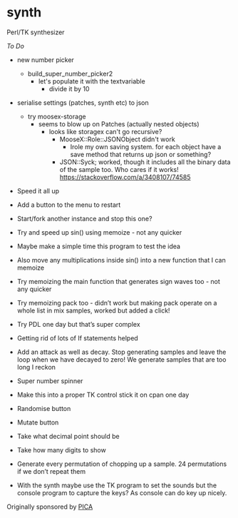 # synth
Perl/TK synthesizer

*To Do*

- new number picker
    - build_super_number_picker2
        - let's populate it with the textvariable
            - divide it by 10
- serialise settings (patches, synth etc) to json
    - try moosex-storage
        - seems to blow up on Patches (actually nested objects)
            - looks like storagex can't go recursive?
                - MooseX::Role::JSONObject didn't work
                    - Irole my own saving system. for each object have a save method that returns up json or something?
                - JSON::Syck; worked, though it includes all the binary data of the sample too. Who cares if it works! https://stackoverflow.com/a/3408107/74585
                
- Speed it all up
- Add a button to the menu to restart
- Start/fork another instance and stop this one?
- Try and speed up sin() using memoize - not any quicker
- Maybe make a simple time this program to test the idea
- Also move any multiplications inside sin() into a new function that I can memoize
- Try memoizing the main function that generates sign waves too - not any quicker
- Try memoizing pack too - didn’t work but making pack operate on a whole list in mix samples, worked but added a click!
- Try PDL one day but that’s super complex
- Getting rid of lots of If statements helped
- Add an attack as well as decay. Stop generating samples and leave the loop when we have decayed to zero! We generate samples that are too long I reckon 
- Super number spinner
- Make this into a proper TK control stick it on cpan one day
- Randomise button
- Mutate button
- Take what decimal point should be
- Take how many digits to show 
- Generate every permutation of chopping up a sample. 24 permutations if we don’t repeat them
- With the synth maybe use the TK program to set the sounds but the console program to capture the keys? As console can do key up nicely.

Originally sponsored by [PICA](https://pica.org.au/)
